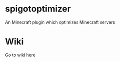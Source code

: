 # spigotoptimizer
An Minecraft plugin which optimizes Minecraft servers
# Wiki
Go to wiki [here](https://github.com/Minionguyjpro/spigotoptimizer/wiki)
